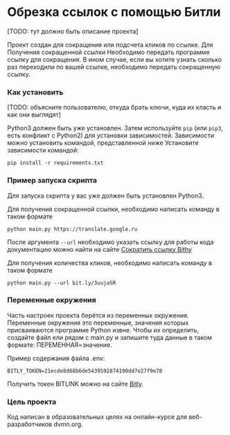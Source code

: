 # Обрезка ссылок с помощью Битли
[TODO: тут должно быть описание проекта]

Проект создан для сокращения или подсчета кликов по ссылке. Для Получения сокращенной ссылки
Необходимо передать программе ссылку для сокращения. В ином случае, если вы хотите узнать сколько раз
переходили по вашей ссылке, необходимо передать сокращенную ссылку. 

### Как установить
[TODO: объясните пользователю, откуда брать ключи, куда их класть и как они выглядят]

Python3 должен быть уже установлен. Затем используйте ```pip``` (или ```pip3```, есть конфликт с Python2) для установки зависимостей. Зависимости можно установить командой, представленной ниже
Установите зависимости командой:

```pip install -r requirements.txt```

### Пример запуска скрипта

Для запуска скрипта у вас уже должен быть установлен Python3.

Для получения сокращенной ссылки, необходимо написать команду в таком формате

```python main.py https://translate.google.ru```

После аргумента ```--url``` необходимо указать ссылку для работы кода документацию можно найти на сайте
[Сократить ссылку Bithy](https://bitly.com)

Для получения количества кликов, необходимо написать команду в таком формате

```python main.py --url bit.ly/3uujaSR```

### Переменные окружения

Часть настроек проекта берётся из переменных окружения. Переменные окружения это переменные, значения которых присваиваются программе Python извне. Чтобы их определить, создайте файл ели рядом с main.ру и запишите туда данные в таком формате: ПЕРЕМЕННАЯ=значение.

Пример содержания файла .env:

```BITLY_TOKEN=21ecde8d68b6de5439592874190dd7e27f9e78```

Получить токен BITLINK можно на сайте [Bitly](https://bitly.com).

### Цель проекта

Код написан в образовательных целях на онлайн-курсе для веб-разработчиков dvmn.org.